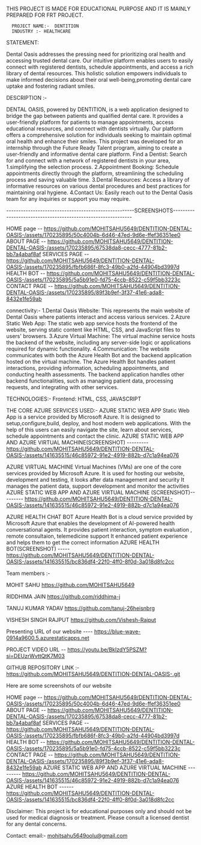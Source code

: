 THIS PROJECT IS MADE FOR EDUCATIONAL PURPOSE AND IT IS MAINLY PREPARED FOR FRT PROJECT.

      PROJECT NAME:-  DENTITION
      INDUSTRY :- HEALTHCARE
STATEMENT:

Dental Oasis addresses the pressing need for prioritizing oral health and accessing trusted dental care. Our intuitive platform enables users to easily connect with registered dentists, schedule appointments, and access a rich library of dental resources. This holistic solution empowers individuals to make informed decisions about their oral well-being,promoting dental care uptake and fostering radiant smiles.

DESCRIPTION :-

DENTAL OASIS, powered by DENTITION, is a web application designed to bridge the gap between patients and qualified dental care. It provides a user-friendly platform for patients to manage appointments, access educational resources, and connect with dentists virtually. Our platform offers a comprehensive solution for individuals seeking to maintain optimal oral health and enhance their smiles. This project was developed for an internship through the Future Ready Talent program, aiming to create a user-friendly and informative dental care platform. Find a Dentist: Search for and connect with a network of registered dentists in your area, 1.simplifying the selection process. 2.Appointment Booking: Schedule appointments directly through the platform, streamlining the scheduling process and saving valuable time. 3.Dental Resources: Access a library of informative resources on various dental procedures and best practices for maintaining oral hygiene. 4.Contact Us: Easily reach out to the Dental Oasis team for any inquiries or support you may require.

-----------------------------------------------------SCREENSHOTS-------------------------------------------------------------

HOME page -- https://github.com/MOHITSAHU5649/DENTITION-DENTAL-OASIS-/assets/170235895/50c4004b-6d46-47ed-9d6e-ffef36351ee0 ABOUT PAGE -- https://github.com/MOHITSAHU5649/DENTITION-DENTAL-OASIS-/assets/170235895/67538da8-cecc-4777-81b2-bb7a4abaf8af SERVICES PAGE -- https://github.com/MOHITSAHU5649/DENTITION-DENTAL-OASIS-/assets/170235895/fbfb686f-8fc3-49b0-a2fd-44904bd3997d HEALTH BOT -- https://github.com/MOHITSAHU5649/DENTITION-DENTAL-OASIS-/assets/170235895/5a5b91e0-fd75-4ccb-8522-c59f5bb3223c CONTACT PAGE -- https://github.com/MOHITSAHU5649/DENTITION-DENTAL-OASIS-/assets/170235895/89f3b9ef-3f37-41e6-ada8-8432e1fe59ab

connectivity:- 1.Dental Oasis Website: This represents the main website of Dental Oasis where patients interact and access various services. 2.Azure Static Web App: The static web app service hosts the frontend of the website, serving static content like HTML, CSS, and JavaScript files to users' browsers. 3.Azure Virtual Machine: The virtual machine service hosts the backend of the website, including any server-side logic or applications required for dynamic functionality. 4.Communication: The website communicates with both the Azure Health Bot and the backend application hosted on the virtual machine. The Azure Health Bot handles patient interactions, providing information, scheduling appointments, and conducting health assessments. The backend application handles other backend functionalities, such as managing patient data, processing requests, and integrating with other services.

TECHNOLOGIES:- Frontend: HTML, CSS, JAVASCRIPT

THE CORE AZURE SERVICES USED:- AZURE STATIC WEB APP Static Web App is a service provided by Microsoft Azure. It is designed to setup,configure,build, deploy, and host modern web applications. With the help of this users can easily navigate the site, learn about services, schedule appointments and contact the clinic. AZURE STATIC WEB APP AND AZURE VIRTUAL MACHINE(SCREENSHOT) --------- https://github.com/MOHITSAHU5649/DENTITION-DENTAL-OASIS-/assets/141635515/46c85972-91e2-4919-882b-d7c1a94ea076

AZURE VIRTUAL MACHINE Virtual Machines (VMs) are one of the core services provided by Microsoft Azure. It is used for hosting our website, development and testing, it looks after data management and security It manages the patient data, support development and monitor the activities AZURE STATIC WEB APP AND AZURE VIRTUAL MACHINE (SCREENSHOT)--------- https://github.com/MOHITSAHU5649/DENTITION-DENTAL-OASIS-/assets/141635515/46c85972-91e2-4919-882b-d7c1a94ea076

AZURE HEALTH CHAT BOT Azure Health Bot is a cloud service provided by Microsoft Azure that enables the development of AI-powered health conversational agents. It provides patient interaction, symptom evaluation , remote consultaion, telemedicine support It enhanced patient experience and helps them to get the correct information
AZURE HEALTH BOT(SCREENSHOT) ----- https://github.com/MOHITSAHU5649/DENTITION-DENTAL-OASIS-/assets/141635515/bc836df4-22f0-4ff0-8f0d-3a018d8fc2cc

Team members :-

MOHIT SAHU https://github.com/MOHITSAHU5649

RIDDHIMA JAIN https://github.com/riddhima-j

TANUJ KUMAR YADAV https://github.com/tanuj-26heisnbrg

VISHESH SINGH RAJPUT https://github.com/Vishesh-Rajput

Presenting URL of our website ---- https://blue-wave-0914a9600.5.azurestaticapps.net

PROJECT VIDEO URL -- https://youtu.be/BkIzdY5PSZM?si=DEUzrWvttQtK7M03

GITHUB REPOSITORY LINK :- https://github.com/MOHITSAHU5649/DENTITION-DENTAL-OASIS-.git

Here are some screenshots of our website

HOME page -- https://github.com/MOHITSAHU5649/DENTITION-DENTAL-OASIS-/assets/170235895/50c4004b-6d46-47ed-9d6e-ffef36351ee0 ABOUT PAGE -- https://github.com/MOHITSAHU5649/DENTITION-DENTAL-OASIS-/assets/170235895/67538da8-cecc-4777-81b2-bb7a4abaf8af SERVICES PAGE -- https://github.com/MOHITSAHU5649/DENTITION-DENTAL-OASIS-/assets/170235895/fbfb686f-8fc3-49b0-a2fd-44904bd3997d HEALTH BOT -- https://github.com/MOHITSAHU5649/DENTITION-DENTAL-OASIS-/assets/170235895/5a5b91e0-fd75-4ccb-8522-c59f5bb3223c CONTACT PAGE -- https://github.com/MOHITSAHU5649/DENTITION-DENTAL-OASIS-/assets/170235895/89f3b9ef-3f37-41e6-ada8-8432e1fe59ab AZURE STATIC WEB APP AND AZURE VIRTUAL MACHINE --------- https://github.com/MOHITSAHU5649/DENTITION-DENTAL-OASIS-/assets/141635515/46c85972-91e2-4919-882b-d7c1a94ea076 AZURE HEALTH BOT ------ https://github.com/MOHITSAHU5649/DENTITION-DENTAL-OASIS-/assets/141635515/bc836df4-22f0-4ff0-8f0d-3a018d8fc2cc

Disclaimer: This project is for educational purposes only and should not be used for medical diagnosis or treatment.
Please consult a licensed dentist for any dental concerns.

Contact: email:- mohitsahu5649oolu@gmail.com
